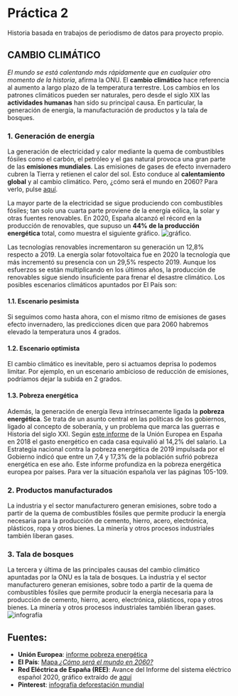 # Práctica 2 
Historia basada en trabajos de periodismo de datos para proyecto propio. 
## CAMBIO CLIMÁTICO
*El mundo se está calentando más rápidamente que en cualquier otro momento de la historia*, afirma la ONU. El **cambio climático** hace referencia al aumento a largo plazo de la temperatura terrestre. Los cambios en los patrones climáticos pueden ser naturales, pero desde el siglo XIX las **actividades humanas** han sido su principal causa. En particular, la generación de energía, la manufacturación de productos y la tala de bosques.

### 1. Generación de energía
La generación de electricidad y calor mediante la quema de combustibles fósiles como el carbón, el petróleo y el gas natural provoca una gran parte de las **emisiones mundiales**. Las emisiones de gases de efecto invernadero cubren la Tierra y retienen el calor del sol. Esto conduce al **calentamiento global** y al cambio climático. Pero, ¿cómo será el mundo en 2060? Para verlo, pulse [aquí](https://elpais.com/clima-y-medio-ambiente/cambio-climatico/2021-11-07/como-sera-2060-el-mapa-con-nuestros-posibles-futuros-climaticos.html).

La mayor parte de la electricidad se sigue produciendo con combustibles fósiles; tan solo una cuarta parte proviene de la energía eólica, la solar y otras fuentes renovables. En 2020, España alcanzó el récord en la producción de renovables, que supuso un **44% de la producción energética** total, como muestra el siguiente gráfico.
![gráfico](https://www.pv-magazine.es/2021/03/16/record-historico-de-produccion-renovable-en-2020-que-supuso-el-44-de-la-generacion/). 

Las tecnologías renovables incrementaron su generación un 12,8% respecto a 2019. La energía solar fotovoltaica fue en 2020 la tecnología que más incrementó su presencia con un 29,5% respecto 2019. Aunque los esfuerzos se están multiplicando en los últimos años, la producción de renovables sigue siendo insuficiente para frenar el desastre climático. Los posibles escenarios climáticos apuntados por El País son:

#### 1.1. Escenario pesimista
Si seguimos como hasta ahora, con el mismo ritmo de emisiones de gases efecto invernadero, las predicciones dicen que para 2060 habremos elevado la temperatura unos 4 grados.

#### 1.2. Escenario optimista 
El cambio climático es inevitable, pero si actuamos deprisa lo podemos limitar. Por ejemplo, en un escenario ambicioso de reducción de emisiones, podríamos dejar la subida en 2 grados.

#### 1.3. Pobreza energética
Además, la generación de energía lleva intrínsecamente ligada la **pobreza energética**. Se trata de un asunto central en las políticas de los gobiernos, ligado al concepto de soberanía, y un problema que marca las guerras e Historia del siglo XXI. Según [este informe](https://op.europa.eu/en/publication-detail/-/publication/b9a25ba4-9ef6-11ea-9d2d-01aa75ed71a1/language-en?WT.mc_id=Searchresult&WT.ria_c=37085&WT.ria_f=3608&WT.ria_ev=search) de la Unión Europea en España en 2018 el gasto energético en cada casa equivalió al 14,2% del salario. La Estrategia nacional contra la pobreza energética de 2019 impulsada por el Gobierno indicó que entre un 7,4 y 17,3% de la población sufrió pobreza energética en ese año. Este informe profundiza en la pobreza energética europea por países. Para ver la situación española ver las páginas 105-109.

### 2. Productos manufacturados 
La industria y el sector manufacturero generan emisiones, sobre todo a partir de la quema de combustibles fósiles que permite producir la energía necesaria para la producción de cemento, hierro, acero, electrónica, plásticos, ropa y otros bienes. La minería y otros procesos industriales también liberan gases.

### 3. Tala de bosques
La tercera y última de las principales causas del cambio climático apuntadas por la ONU es la tala de bosques. La industria y el sector manufacturero generan emisiones, sobre todo a partir de la quema de combustibles fósiles que permite producir la energía necesaria para la producción de cemento, hierro, acero, electrónica, plásticos, ropa y otros bienes. La minería y otros procesos industriales también liberan gases.
![infografía](https://www.pinterest.es/pin/551550285597167657/)

## Fuentes:
- **Unión Europea**: [informe pobreza energética](https://op.europa.eu/en/publication-detail/-/publication/b9a25ba4-9ef6-11ea-9d2d-01aa75ed71a1/language-)
- **El País**: [Mapa *¿Cómo será el mundo en 2060?*](https://elpais.com/clima-y-medio-ambiente/cambio-climatico/2021-11-07/como-sera-2060-el-mapa-con-nuestros-posibles-futuros-climaticos.html)
- **Red Eléctrica de España (REE)**: Avance del Informe del sistema eléctrico español 2020, gráfico extraído de [aquí](https://www.pv-magazine.es/2021/03/16/record-historico-de-produccion-renovable-en-2020-que-supuso-el-44-de-la-generacion/)
- **Pinterest**: [infografía deforestación mundial](https://www.pinterest.es/pin/551550285597167657/)
